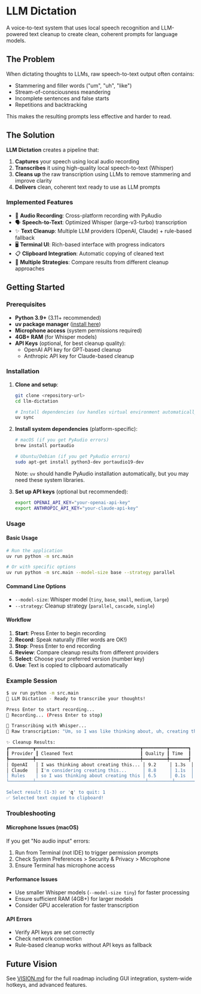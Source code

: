 # LLM Dictation

A voice-to-text system that uses local speech recognition and LLM-powered text cleanup to create clean, coherent prompts for language models.

## The Problem

When dictating thoughts to LLMs, raw speech-to-text output often contains:
- Stammering and filler words ("um", "uh", "like")
- Stream-of-consciousness meandering
- Incomplete sentences and false starts
- Repetitions and backtracking

This makes the resulting prompts less effective and harder to read.

## The Solution

**LLM Dictation** creates a pipeline that:
1. **Captures** your speech using local audio recording
2. **Transcribes** it using high-quality local speech-to-text (Whisper)
3. **Cleans up** the raw transcription using LLMs to remove stammering and improve clarity
4. **Delivers** clean, coherent text ready to use as LLM prompts

### Implemented Features
- 🎤 **Audio Recording**: Cross-platform recording with PyAudio
- 🗣️ **Speech-to-Text**: Optimized Whisper (large-v3-turbo) transcription
- ✨ **Text Cleanup**: Multiple LLM providers (OpenAI, Claude) + rule-based fallback
- 🖥️ **Terminal UI**: Rich-based interface with progress indicators
- 📋 **Clipboard Integration**: Automatic copying of cleaned text
- 🔄 **Multiple Strategies**: Compare results from different cleanup approaches

## Getting Started

### Prerequisites
- **Python 3.9+** (3.11+ recommended)
- **uv package manager** ([install here](https://docs.astral.sh/uv/getting-started/installation/))
- **Microphone access** (system permissions required)
- **4GB+ RAM** (for Whisper models)
- **API Keys** (optional, for best cleanup quality):
  - OpenAI API key for GPT-based cleanup
  - Anthropic API key for Claude-based cleanup

### Installation

1. **Clone and setup**:
   ```bash
   git clone <repository-url>
   cd llm-dictation

   # Install dependencies (uv handles virtual environment automatically)
   uv sync
   ```

2. **Install system dependencies** (platform-specific):
   ```bash
   # macOS (if you get PyAudio errors)
   brew install portaudio

   # Ubuntu/Debian (if you get PyAudio errors)
   sudo apt-get install python3-dev portaudio19-dev
   ```
   
   Note: `uv` should handle PyAudio installation automatically, but you may need these system libraries.

3. **Set up API keys** (optional but recommended):
   ```bash
   export OPENAI_API_KEY="your-openai-api-key"
   export ANTHROPIC_API_KEY="your-claude-api-key"
   ```

### Usage

#### Basic Usage
```bash
# Run the application
uv run python -m src.main

# Or with specific options
uv run python -m src.main --model-size base --strategy parallel
```

#### Command Line Options
- `--model-size`: Whisper model (`tiny`, `base`, `small`, `medium`, `large`)
- `--strategy`: Cleanup strategy (`parallel`, `cascade`, `single`)

#### Workflow
1. **Start**: Press Enter to begin recording
2. **Record**: Speak naturally (filler words are OK!)
3. **Stop**: Press Enter to end recording
4. **Review**: Compare cleanup results from different providers
5. **Select**: Choose your preferred version (number key)
6. **Use**: Text is copied to clipboard automatically

### Example Session
```bash
$ uv run python -m src.main
🎤 LLM Dictation - Ready to transcribe your thoughts!

Press Enter to start recording...
🔴 Recording... (Press Enter to stop)

🤖 Transcribing with Whisper...
📝 Raw transcription: "Um, so I was like thinking about, uh, creating this..."

✨ Cleanup Results:
┏━━━━━━━━━┳━━━━━━━━━━━━━━━━━━━━━━━━━━━━━━━━━━━━━━━┳━━━━━━━━━┳━━━━━━━┓
┃ Provider ┃ Cleaned Text                         ┃ Quality ┃ Time  ┃
┡━━━━━━━━━╇━━━━━━━━━━━━━━━━━━━━━━━━━━━━━━━━━━━━━━━╇━━━━━━━━━╇━━━━━━━┩
│ OpenAI   │ I was thinking about creating this... │ 9.2     │ 1.3s  │
│ Claude   │ I'm considering creating this...      │ 8.8     │ 1.1s  │
│ Rules    │ so I was thinking about creating this │ 6.5     │ 0.1s  │
└─────────┴─────────────────────────────────────────┴─────────┴───────┘

Select result (1-3) or 'q' to quit: 1
✅ Selected text copied to clipboard!
```

### Troubleshooting

#### Microphone Issues (macOS)
If you get "No audio input" errors:
1. Run from Terminal (not IDE) to trigger permission prompts
2. Check System Preferences > Security & Privacy > Microphone
3. Ensure Terminal has microphone access

#### Performance Issues
- Use smaller Whisper models (`--model-size tiny`) for faster processing
- Ensure sufficient RAM (4GB+) for larger models
- Consider GPU acceleration for faster transcription

#### API Errors
- Verify API keys are set correctly
- Check network connection
- Rule-based cleanup works without API keys as fallback

## Future Vision

See [VISION.md](VISION.md) for the full roadmap including GUI integration, system-wide hotkeys, and advanced features.
